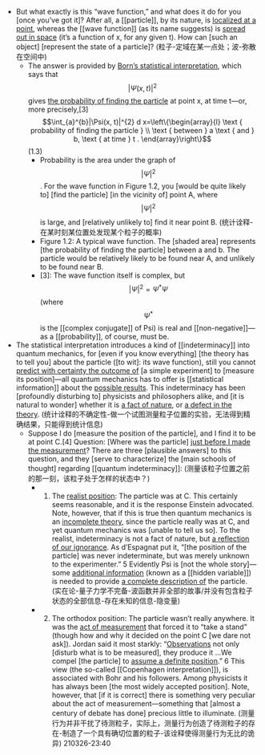 - But what exactly is this “wave function,” and what does it do for you [once you’ve got it]? After all, a [[particle]], by its nature, is [localized at a point](((KBbEwRz19))), whereas the [[wave function]] (as its name suggests) is [spread out in space](((aBIZxAxoS))) (it’s a function of x, for any given t). How can [such an object] [represent the state of a particle]? 
(粒子-定域在某一点处；波-弥散在空间中)
    - The answer is provided by [Born’s statistical interpretation](((joccgnQKd))), which says that $$|\Psi(x, t)|^{2}$$ gives [the probability of finding the particle](((2Gz8Gv0ID))) at point x, at time t—or, more precisely,[3]
$$\int_{a}^{b}|\Psi(x, t)|^{2} d x=\left\{\begin{array}{l}
\text { probability of finding the particle } \\
\text { between } a \text { and } b, \text { at time } t .
\end{array}\right\}$$   (1.3)
        - Probability is the area under the graph of $$\left| \Psi \right|^2$$. For the wave function in Figure 1.2, you [would be quite likely to] [find the particle] [in the vicinity of] point A, where $$\left| \Psi \right|^2$$ is large, and [relatively unlikely to] find it near point B.
(统计诠释-在某时刻某位置处发现某个粒子的概率)
        - Figure 1.2: A typical wave function. The [shaded area] represents [the probability of finding the particle] between a and b. The particle would be relatively likely to be found near A, and unlikely to be found near B.
        - [3]: The wave function itself is complex, but $$|\Psi|^{2}=\Psi^{*} \Psi$$ (where $$\Psi^{*}$$ is the [[complex conjugate]] of Psi) is real and [[non-negative]]—as a [[probability]], of course, must be.
- The statistical interpretation introduces a kind of [[indeterminacy]] into quantum mechanics, for [even if you know everything] [the theory has to tell you] about the particle ([to wit]: its wave function), still you cannot [predict with certainty the outcome of](((6O-IHp5rV))) [a simple experiment] to [measure its position]—all quantum mechanics has to offer is [[statistical information]] about the [possible results](((WdihjFgAT))). This indeterminacy has been [profoundly disturbing to] physicists and philosophers alike, and [it is natural to wonder] whether it is [a fact of nature](((7X4NWl-7H))), or [a defect in the theory](((I_fnobNL0))).
(统计诠释的不确定性-做一个试图测量粒子位置的实验，无法得到精确结果，只能得到统计信息)
    - Suppose I do [measure the position of the particle], and I find it to be at point C.[4] Question: [Where was the particle] [just before I made the measurement]([[measurement]])? There are three [plausible answers] to this question, and they [serve to characterize] the [main schools of thought] regarding [[quantum indeterminacy]]:
(测量该粒子位置之前的那一刻，该粒子处于怎样的状态中？)
        - 1. The [realist position](((MnoCv7_Fa))): The particle was at C. This certainly seems reasonable, and it is the response Einstein advocated. Note, however, that if this is true then quantum mechanics is an [incomplete theory](((wrJSwlmNX))), since the particle really was at C, and yet quantum mechanics was [unable to tell us so]. To the realist, indeterminacy is not a fact of nature, but [a reflection of our ignorance](((M0dt1T8uL))). As d’Espagnat put it, “[the position of the particle] was never indeterminate, but was merely unknown to the experimenter.” 5 Evidently Psi is [not the whole story]—some [additional information](((VQ3voDMAQ))) (known as a [[hidden variable]]) is needed to provide [a complete description of](((-opJOGgrc))) the particle.
(实在论-量子力学不完备-波函数并非全部的故事/并没有包含粒子状态的全部信息-存在未知的信息-隐变量)
        - 2. The orthodox position: The particle wasn’t really anywhere. It was the [act of measurement](((PWhrQgNB_))) that forced it to “take a stand” (though how and why it decided on the point C [we dare not ask]). Jordan said it most starkly: “[Observations]([[observation]]) not only [disturb what is to be measured], they produce it …We compel [the particle] to [assume a definite position](((ZWHgXWfJq))).” 6 This view (the so-called [[Copenhagen interpretation]]), is associated with Bohr and his followers. Among physicists it has always been [the most widely accepted position]. Note, however, that [if it is correct] there is something very peculiar about the act of measurement—something that [almost a century of debate has done] precious little to illuminate.
(测量行为并非干扰了待测粒子，实际上，测量行为创造了待测粒子的存在-制造了一个具有确切位置的粒子-该诠释使得测量行为无比的诡异)
210326-23:40
